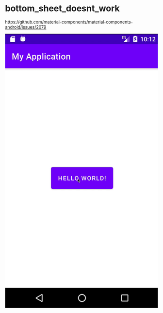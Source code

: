 # bottom_sheet_doesnt_work

https://github.com/material-components/material-components-android/issues/2079

![repro.gif](repro.gif)
